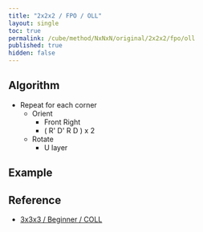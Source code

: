 ```yaml
---
title: "2x2x2 / FPO / OLL"
layout: single
toc: true
permalink: /cube/method/NxNxN/original/2x2x2/fpo/oll
published: true
hidden: false
---
```


<head>
  <base target="_blank">
  <style>
    .twisty-wrapper {
      margin        : 20px 0px;
    }
    twisty-player {
      visualization : "3D"
      background    : "checkered-transparent";
      hint-facelets : "floating";
      width         : 300px;
      height        : 200px;
    }
  </style>
  <script
    src   = "https://cdn.cubing.net/js/cubing/twisty"
    type  = "module"
    defer
  ></script>
</head>



## Algorithm

- Repeat for each corner
  - Orient
    - Front Right
    - ( R' D' R D ) x 2
  - Rotate
    - U layer



## Example

<div class="twisty-wrapper">
  <twisty-player
    puzzle                    = "2x2x2"
    experimental-stickering   = "LL"
    alg                       = "(R' D' R D)4 U (R' D' R D)4 U (R' D' R D)2 U (R' D' R D)2"
    experimental-setup-alg    = ""
    experimental-setup-anchor = "end"
    tempo-scale               = "1.3"
  ></twisty-player>
</div>



## Reference

- [3x3x3 / Beginner / COLL](/cube/method/NxNxN/original/3x3x3/beginner/coll)
